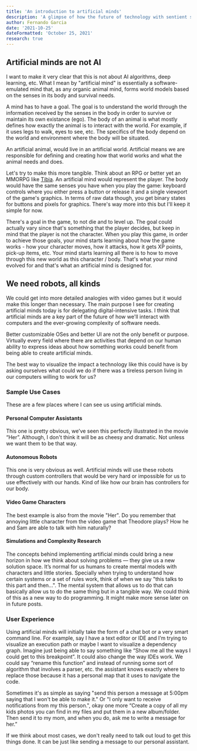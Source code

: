 ```yaml
---
title: 'An introduction to artificial minds'
description: 'A glimpse of how the future of technology with sentient systems might look like.'
author: Fernando Garcia
date: '2021-10-25'
dateFormatted: 'October 25, 2021'
research: true
---
```


## Artificial minds are not AI

I want to make it very clear that this is not about AI algorithms, deep learning, etc. What I mean by "artificial mind" is essentially a software-emulated mind that, as any organic animal mind, forms world models based on the senses in its body and survival needs.

A mind has to have a goal. The goal is to understand the world through the information received by the senses in the body in order to survive or maintain its own existance (ego). The body of an animal is what mostly defines how exactly the animal is to interact with the world. For example, if it uses legs to walk, eyes to see, etc. The specifics of the body depend on the world and environment where the body will be situated.

An artificial animal, would live in an artificial world. Artificial means we are responsible for defining and creating how that world works and what the animal needs and does.

Let's try to make this more tangible. Think about an RPG or better yet an MMORPG like [Tibia](https://en.wikipedia.org/wiki/Tibia_(video_game)). An artificial mind would represent the player. The body would have the same senses you have when you play the game: keyboard controls where you either press a button or release it and a single viewport of the game's graphics. In terms of raw data though, you get binary states for buttons and pixels for graphics. There's way more into this but I'll keep it simple for now.

There's a goal in the game, to not die and to level up. The goal could actually vary since that's something that the player decides, but keep in mind that the player is not the character. When you play this game, in order to achieve those goals, your mind starts learning about how the game works - how your character moves, how it attacks, how it gets XP points, pick-up items, etc. Your mind starts learning all there is to how to move through this new world as this character / body. That's what your mind evolved for and that's what an artificial mind is designed for.

## We need robots, all kinds

We could get into more detailed analogies with video games but it would make this longer than necessary. The main purpose I see for creating artificial minds today is for delegating digital-intensive tasks. I think that artificial minds are a key part of the future of how we'll interact with computers and the ever-growing complexity of software needs.

Better customizable OSes and better UI are not the only benefit or purpose. Virtually every field where there are activities that depend on our human ability to express ideas about how something works could benefit from being able to create artificial minds.

The best way to visualize the impact a technology like this could have is by asking ourselves what could we do if there was a tireless person living in our computers willing to work for us?

### Sample Use Cases

These are a few places where I can see us using artificial minds.

#### Personal Computer Assistants
This one is pretty obvious, we’ve seen this perfectly illustrated in the movie “Her”. Although, I don't think it will be as cheesy and dramatic. Not unless we want them to be that way.

#### Autonomous Robots
This one is very obvious as well. Artificial minds will use these robots through custom controllers that would be very hard or impossible for us to use effectively with our hands. Kind of like how our brain has controllers for our body.

#### Video Game Characters
The best example is also from the movie "Her". Do you remember that annoying little character from the video game that Theodore plays? How he and Sam are able to talk with him naturally?

#### Simulations and Complexity Research
The concepts behind implementing artificial minds could bring a new horizon in how we think about solving problems — they give us a new solution space. It’s normal for us humans to create mental models with characters and little stories. Specially when trying to understand how certain systems or a set of rules work, think of when we say "this talks to this part and then...". The mental system that allows us to do that can basically allow us to do the same thing but in a tangible way. We could think of this as a new way to do programming. It might make more sense later on in future posts.

### User Experience

Using artificial minds will initially take the form of a chat bot or a very smart command line. For example, say I have a text editor or IDE and I’m trying to visualize an execution path or maybe I want to visualize a dependency graph. Imagine just being able to say something like “Show me all the ways I could get to this breakpoint”. It could also change the way IDEs work. We could say “rename this function” and instead of running some sort of algorithm that involves a parser, etc. the assistant knows exactly where to replace those because it has a personal map that it uses to navigate the code.

Sometimes it's as simple as saying "send this person a message at 5:00pm saying that I won't be able to make it." Or "I only want to receive notifications from my this person.", okay one more “Create a copy of all my kids photos you can find in my files and put them in a new album/folder. Then send it to my mom, and when you do, ask me to write a message for her.”

If we think about most cases, we don't really need to talk out loud to get this things done. It can be just like sending a message to our personal assistant.
